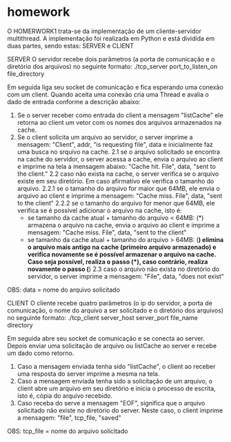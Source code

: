 # homework

O HOMERWORK1 trata-se da implementação de um cliente-servidor multithread.
A implementação foi realizada em Python e está dividida em duas partes, sendo estas: SERVER e CLIENT

SERVER
O servidor recebe dois parâmetros (a porta de comunicação e o diretório dos arquivos) no seguinte formato:
./tcp_server port_to_listen_on file_directory

Em seguida liga seu socket de comunicação e fica esperando uma conexão com um client.
Quando aceita uma conexão cria uma Thread e avalia o dado de entrada conforme a descrição abaixo:

1. Se o server receber como entrada do client a mensagem "listCache" ele retorna ao client um vetor com os nomes dos arquivos armazenados na cache.
2. Se o client solicita um arquivo ao servidor, o server imprime a mensagem:
  "Client", addr, "is requesting file", data
  e inicialmente faz uma busca no srquivo na cache.
  2.1 se o arquivo solicitado se encontra na cache do servidor, o server acessa a cache, envia o arquivo ao client e imprime na tela a mensagem abaixo:
    "Cache hit. File", data, "sent to the client."
  2.2 caso não exista na cache, o server verifica se o arquivo existe em seu diretório. Em caso afirmativo ele verifica o tamanho do arquivo.
    2.2.1 se o tamanho do arquivo for maior que 64MB, ele envia o arquivo ao client e imprime a mensagem:
          "Cache miss. File", data, "sent to the client"
    2.2.2 se o tamanho do arquivo for menor que 64MB, ele verifica se é possível adicionar o arquivo na cache, isto é:
      - se tamanho da cache atual + tamanho do arquivo < 64MB:
        (*) armazena o arquivo na cache, envia o arquivo ao client e imprime a mensagem: "Cache miss. File", data, "sent to the client"
      - se tamanho da cache atual + tamanho do arquivo > 64MB:
        (**) elimina o arquivo mais antigo na cache (primeiro arquivo armazenado) e verifica novamente se é possível armazenar o arquivo na cache.
        Caso seja possível, realiza o passo (*), caso contrário, realiza novamente o passo (**)
  2.3 caso o arquivo não exista no diretório do servidor, o server imprime a mensagem:
    "File", data, "does not exist"

OBS: data = nome do arquivo solicitado

CLIENT
O cliente recebe quatro parâmetros (o ip do servidor, a porta de comunicação, o nome do arquivo a ser solicitado e o diretório dos arquivos) no seguinte formato:
./tcp_client server_host server_port file_name directory

Em seguida abre seu socket de comunicação e se conecta ao server.
Depois enviar uma solicitação de arquivo ou listCache ao server e recebe um dado como retorno.

1. Caso a mensagem enviada tenha sido "listCache", o client ao receber uma resposta do server imprime a mesma na tela.
2. Caso a mensagem enviada tenha sido a solicitação de um arquivo, o client abre um arquivo em seu diretório e inicia o processo de escrita, isto é, cópia do arquivo recebido.
3. Caso receba do serve a mensagem "EOF", significa que o arquivo solicitado não existe no diretório do server. Neste caso, o client imprime a mensagem:
  "file", tcp_file, "saved"

OBS: tcp_file = nome do arquivo solicitado
